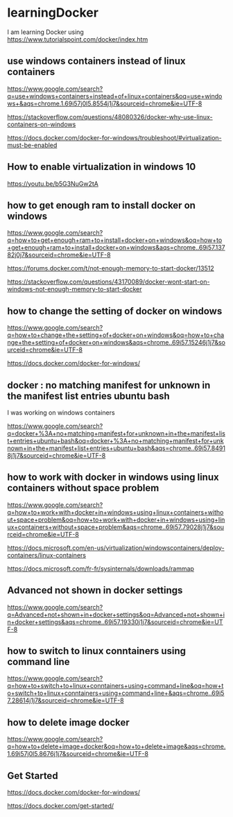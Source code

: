 # learningDocker
I am learning Docker using https://www.tutorialspoint.com/docker/index.htm

## use windows containers instead of linux containers

https://www.google.com/search?q=use+windows+containers+instead+of+linux+containers&oq=use+windows+&aqs=chrome.1.69i57j0l5.8554j1j7&sourceid=chrome&ie=UTF-8

https://stackoverflow.com/questions/48080326/docker-why-use-linux-containers-on-windows

https://docs.docker.com/docker-for-windows/troubleshoot/#virtualization-must-be-enabled

## How to enable virtualization in windows 10

https://youtu.be/b5G3NuGw2tA

## how to get enough ram to install docker on windows

https://www.google.com/search?q=how+to+get+enough+ram+to+install+docker+on+windows&oq=how+to+get+enough+ram+to+install+docker+on+windows&aqs=chrome..69i57.13782j0j7&sourceid=chrome&ie=UTF-8

https://forums.docker.com/t/not-enough-memory-to-start-docker/13512

https://stackoverflow.com/questions/43170089/docker-wont-start-on-windows-not-enough-memory-to-start-docker

## how to change the setting of docker on windows

https://www.google.com/search?q=how+to+change+the+setting+of+docker+on+windows&oq=how+to+change+the+setting+of+docker+on+windows&aqs=chrome..69i57.15246j1j7&sourceid=chrome&ie=UTF-8

https://docs.docker.com/docker-for-windows/

## docker : no matching manifest for unknown in the manifest list entries ubuntu bash

I was working on windows containers

https://www.google.com/search?q=docker+%3A+no+matching+manifest+for+unknown+in+the+manifest+list+entries+ubuntu+bash&oq=docker+%3A+no+matching+manifest+for+unknown+in+the+manifest+list+entries+ubuntu+bash&aqs=chrome..69i57.84918j1j7&sourceid=chrome&ie=UTF-8

## how to work with docker in windows using linux containers without space problem

https://www.google.com/search?q=how+to+work+with+docker+in+windows+using+linux+containers+without+space+problem&oq=how+to+work+with+docker+in+windows+using+linux+containers+without+space+problem&aqs=chrome..69i57.79028j1j7&sourceid=chrome&ie=UTF-8

https://docs.microsoft.com/en-us/virtualization/windowscontainers/deploy-containers/linux-containers

https://docs.microsoft.com/fr-fr/sysinternals/downloads/rammap

## Advanced not shown in docker settings

https://www.google.com/search?q=Advanced+not+shown+in+docker+settings&oq=Advanced+not+shown+in+docker+settings&aqs=chrome..69i57.19330j1j7&sourceid=chrome&ie=UTF-8

## how to switch to linux conntainers using command line

https://www.google.com/search?q=how+to+switch+to+linux+conntainers+using+command+line&oq=how+to+switch+to+linux+conntainers+using+command+line+&aqs=chrome..69i57.28614j1j7&sourceid=chrome&ie=UTF-8

## how to delete image docker

https://www.google.com/search?q=how+to+delete+image+docker&oq=how+to+delete+image&aqs=chrome.1.69i57j0l5.8676j1j7&sourceid=chrome&ie=UTF-8

## Get Started

https://docs.docker.com/docker-for-windows/

https://docs.docker.com/get-started/





